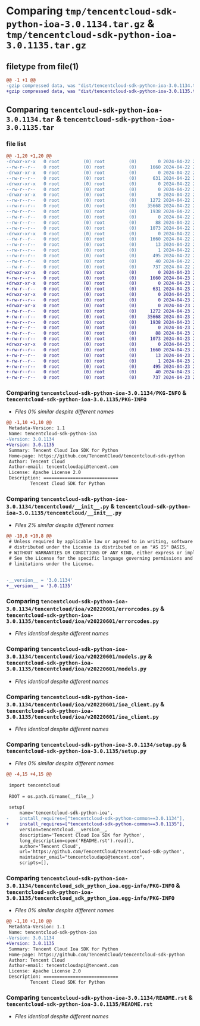 # Comparing `tmp/tencentcloud-sdk-python-ioa-3.0.1134.tar.gz` & `tmp/tencentcloud-sdk-python-ioa-3.0.1135.tar.gz`

## filetype from file(1)

```diff
@@ -1 +1 @@
-gzip compressed data, was "dist/tencentcloud-sdk-python-ioa-3.0.1134.tar", last modified: Mon Apr 22 20:57:02 2024, max compression
+gzip compressed data, was "dist/tencentcloud-sdk-python-ioa-3.0.1135.tar", last modified: Tue Apr 23 20:50:42 2024, max compression
```

## Comparing `tencentcloud-sdk-python-ioa-3.0.1134.tar` & `tencentcloud-sdk-python-ioa-3.0.1135.tar`

### file list

```diff
@@ -1,20 +1,20 @@
-drwxr-xr-x   0 root         (0) root         (0)        0 2024-04-22 20:57:02.000000 tencentcloud-sdk-python-ioa-3.0.1134/
--rw-r--r--   0 root         (0) root         (0)     1660 2024-04-22 20:57:02.000000 tencentcloud-sdk-python-ioa-3.0.1134/PKG-INFO
-drwxr-xr-x   0 root         (0) root         (0)        0 2024-04-22 20:57:02.000000 tencentcloud-sdk-python-ioa-3.0.1134/tencentcloud/
--rw-r--r--   0 root         (0) root         (0)      631 2024-04-22 20:57:02.000000 tencentcloud-sdk-python-ioa-3.0.1134/tencentcloud/__init__.py
-drwxr-xr-x   0 root         (0) root         (0)        0 2024-04-22 20:57:02.000000 tencentcloud-sdk-python-ioa-3.0.1134/tencentcloud/ioa/
--rw-r--r--   0 root         (0) root         (0)        0 2024-04-22 20:57:02.000000 tencentcloud-sdk-python-ioa-3.0.1134/tencentcloud/ioa/__init__.py
-drwxr-xr-x   0 root         (0) root         (0)        0 2024-04-22 20:57:02.000000 tencentcloud-sdk-python-ioa-3.0.1134/tencentcloud/ioa/v20220601/
--rw-r--r--   0 root         (0) root         (0)     1272 2024-04-22 20:57:02.000000 tencentcloud-sdk-python-ioa-3.0.1134/tencentcloud/ioa/v20220601/errorcodes.py
--rw-r--r--   0 root         (0) root         (0)    35668 2024-04-22 20:57:02.000000 tencentcloud-sdk-python-ioa-3.0.1134/tencentcloud/ioa/v20220601/models.py
--rw-r--r--   0 root         (0) root         (0)     1938 2024-04-22 20:57:02.000000 tencentcloud-sdk-python-ioa-3.0.1134/tencentcloud/ioa/v20220601/ioa_client.py
--rw-r--r--   0 root         (0) root         (0)        0 2024-04-22 20:57:02.000000 tencentcloud-sdk-python-ioa-3.0.1134/tencentcloud/ioa/v20220601/__init__.py
--rw-r--r--   0 root         (0) root         (0)       88 2024-04-22 20:57:02.000000 tencentcloud-sdk-python-ioa-3.0.1134/setup.cfg
--rw-r--r--   0 root         (0) root         (0)     1073 2024-04-22 20:57:02.000000 tencentcloud-sdk-python-ioa-3.0.1134/setup.py
-drwxr-xr-x   0 root         (0) root         (0)        0 2024-04-22 20:57:02.000000 tencentcloud-sdk-python-ioa-3.0.1134/tencentcloud_sdk_python_ioa.egg-info/
--rw-r--r--   0 root         (0) root         (0)     1660 2024-04-22 20:57:02.000000 tencentcloud-sdk-python-ioa-3.0.1134/tencentcloud_sdk_python_ioa.egg-info/PKG-INFO
--rw-r--r--   0 root         (0) root         (0)       13 2024-04-22 20:57:02.000000 tencentcloud-sdk-python-ioa-3.0.1134/tencentcloud_sdk_python_ioa.egg-info/top_level.txt
--rw-r--r--   0 root         (0) root         (0)        1 2024-04-22 20:57:02.000000 tencentcloud-sdk-python-ioa-3.0.1134/tencentcloud_sdk_python_ioa.egg-info/dependency_links.txt
--rw-r--r--   0 root         (0) root         (0)      495 2024-04-22 20:57:02.000000 tencentcloud-sdk-python-ioa-3.0.1134/tencentcloud_sdk_python_ioa.egg-info/SOURCES.txt
--rw-r--r--   0 root         (0) root         (0)       40 2024-04-22 20:57:02.000000 tencentcloud-sdk-python-ioa-3.0.1134/tencentcloud_sdk_python_ioa.egg-info/requires.txt
--rw-r--r--   0 root         (0) root         (0)      737 2024-04-22 20:57:02.000000 tencentcloud-sdk-python-ioa-3.0.1134/README.rst
+drwxr-xr-x   0 root         (0) root         (0)        0 2024-04-23 20:50:42.000000 tencentcloud-sdk-python-ioa-3.0.1135/
+-rw-r--r--   0 root         (0) root         (0)     1660 2024-04-23 20:50:42.000000 tencentcloud-sdk-python-ioa-3.0.1135/PKG-INFO
+drwxr-xr-x   0 root         (0) root         (0)        0 2024-04-23 20:50:42.000000 tencentcloud-sdk-python-ioa-3.0.1135/tencentcloud/
+-rw-r--r--   0 root         (0) root         (0)      631 2024-04-23 20:50:42.000000 tencentcloud-sdk-python-ioa-3.0.1135/tencentcloud/__init__.py
+drwxr-xr-x   0 root         (0) root         (0)        0 2024-04-23 20:50:42.000000 tencentcloud-sdk-python-ioa-3.0.1135/tencentcloud/ioa/
+-rw-r--r--   0 root         (0) root         (0)        0 2024-04-23 20:50:42.000000 tencentcloud-sdk-python-ioa-3.0.1135/tencentcloud/ioa/__init__.py
+drwxr-xr-x   0 root         (0) root         (0)        0 2024-04-23 20:50:42.000000 tencentcloud-sdk-python-ioa-3.0.1135/tencentcloud/ioa/v20220601/
+-rw-r--r--   0 root         (0) root         (0)     1272 2024-04-23 20:50:42.000000 tencentcloud-sdk-python-ioa-3.0.1135/tencentcloud/ioa/v20220601/errorcodes.py
+-rw-r--r--   0 root         (0) root         (0)    35668 2024-04-23 20:50:42.000000 tencentcloud-sdk-python-ioa-3.0.1135/tencentcloud/ioa/v20220601/models.py
+-rw-r--r--   0 root         (0) root         (0)     1938 2024-04-23 20:50:42.000000 tencentcloud-sdk-python-ioa-3.0.1135/tencentcloud/ioa/v20220601/ioa_client.py
+-rw-r--r--   0 root         (0) root         (0)        0 2024-04-23 20:50:42.000000 tencentcloud-sdk-python-ioa-3.0.1135/tencentcloud/ioa/v20220601/__init__.py
+-rw-r--r--   0 root         (0) root         (0)       88 2024-04-23 20:50:42.000000 tencentcloud-sdk-python-ioa-3.0.1135/setup.cfg
+-rw-r--r--   0 root         (0) root         (0)     1073 2024-04-23 20:50:42.000000 tencentcloud-sdk-python-ioa-3.0.1135/setup.py
+drwxr-xr-x   0 root         (0) root         (0)        0 2024-04-23 20:50:42.000000 tencentcloud-sdk-python-ioa-3.0.1135/tencentcloud_sdk_python_ioa.egg-info/
+-rw-r--r--   0 root         (0) root         (0)     1660 2024-04-23 20:50:42.000000 tencentcloud-sdk-python-ioa-3.0.1135/tencentcloud_sdk_python_ioa.egg-info/PKG-INFO
+-rw-r--r--   0 root         (0) root         (0)       13 2024-04-23 20:50:42.000000 tencentcloud-sdk-python-ioa-3.0.1135/tencentcloud_sdk_python_ioa.egg-info/top_level.txt
+-rw-r--r--   0 root         (0) root         (0)        1 2024-04-23 20:50:42.000000 tencentcloud-sdk-python-ioa-3.0.1135/tencentcloud_sdk_python_ioa.egg-info/dependency_links.txt
+-rw-r--r--   0 root         (0) root         (0)      495 2024-04-23 20:50:42.000000 tencentcloud-sdk-python-ioa-3.0.1135/tencentcloud_sdk_python_ioa.egg-info/SOURCES.txt
+-rw-r--r--   0 root         (0) root         (0)       40 2024-04-23 20:50:42.000000 tencentcloud-sdk-python-ioa-3.0.1135/tencentcloud_sdk_python_ioa.egg-info/requires.txt
+-rw-r--r--   0 root         (0) root         (0)      737 2024-04-23 20:50:42.000000 tencentcloud-sdk-python-ioa-3.0.1135/README.rst
```

### Comparing `tencentcloud-sdk-python-ioa-3.0.1134/PKG-INFO` & `tencentcloud-sdk-python-ioa-3.0.1135/PKG-INFO`

 * *Files 0% similar despite different names*

```diff
@@ -1,10 +1,10 @@
 Metadata-Version: 1.1
 Name: tencentcloud-sdk-python-ioa
-Version: 3.0.1134
+Version: 3.0.1135
 Summary: Tencent Cloud Ioa SDK for Python
 Home-page: https://github.com/TencentCloud/tencentcloud-sdk-python
 Author: Tencent Cloud
 Author-email: tencentcloudapi@tencent.com
 License: Apache License 2.0
 Description: ============================
         Tencent Cloud SDK for Python
```

### Comparing `tencentcloud-sdk-python-ioa-3.0.1134/tencentcloud/__init__.py` & `tencentcloud-sdk-python-ioa-3.0.1135/tencentcloud/__init__.py`

 * *Files 2% similar despite different names*

```diff
@@ -10,8 +10,8 @@
 # Unless required by applicable law or agreed to in writing, software
 # distributed under the License is distributed on an "AS IS" BASIS,
 # WITHOUT WARRANTIES OR CONDITIONS OF ANY KIND, either express or implied.
 # See the License for the specific language governing permissions and
 # limitations under the License.
 
 
-__version__ = '3.0.1134'
+__version__ = '3.0.1135'
```

### Comparing `tencentcloud-sdk-python-ioa-3.0.1134/tencentcloud/ioa/v20220601/errorcodes.py` & `tencentcloud-sdk-python-ioa-3.0.1135/tencentcloud/ioa/v20220601/errorcodes.py`

 * *Files identical despite different names*

### Comparing `tencentcloud-sdk-python-ioa-3.0.1134/tencentcloud/ioa/v20220601/models.py` & `tencentcloud-sdk-python-ioa-3.0.1135/tencentcloud/ioa/v20220601/models.py`

 * *Files identical despite different names*

### Comparing `tencentcloud-sdk-python-ioa-3.0.1134/tencentcloud/ioa/v20220601/ioa_client.py` & `tencentcloud-sdk-python-ioa-3.0.1135/tencentcloud/ioa/v20220601/ioa_client.py`

 * *Files identical despite different names*

### Comparing `tencentcloud-sdk-python-ioa-3.0.1134/setup.py` & `tencentcloud-sdk-python-ioa-3.0.1135/setup.py`

 * *Files 0% similar despite different names*

```diff
@@ -4,15 +4,15 @@
 
 import tencentcloud
 
 ROOT = os.path.dirname(__file__)
 
 setup(
     name='tencentcloud-sdk-python-ioa',
-    install_requires=["tencentcloud-sdk-python-common==3.0.1134"],
+    install_requires=["tencentcloud-sdk-python-common==3.0.1135"],
     version=tencentcloud.__version__,
     description='Tencent Cloud Ioa SDK for Python',
     long_description=open('README.rst').read(),
     author='Tencent Cloud',
     url='https://github.com/TencentCloud/tencentcloud-sdk-python',
     maintainer_email="tencentcloudapi@tencent.com",
     scripts=[],
```

### Comparing `tencentcloud-sdk-python-ioa-3.0.1134/tencentcloud_sdk_python_ioa.egg-info/PKG-INFO` & `tencentcloud-sdk-python-ioa-3.0.1135/tencentcloud_sdk_python_ioa.egg-info/PKG-INFO`

 * *Files 0% similar despite different names*

```diff
@@ -1,10 +1,10 @@
 Metadata-Version: 1.1
 Name: tencentcloud-sdk-python-ioa
-Version: 3.0.1134
+Version: 3.0.1135
 Summary: Tencent Cloud Ioa SDK for Python
 Home-page: https://github.com/TencentCloud/tencentcloud-sdk-python
 Author: Tencent Cloud
 Author-email: tencentcloudapi@tencent.com
 License: Apache License 2.0
 Description: ============================
         Tencent Cloud SDK for Python
```

### Comparing `tencentcloud-sdk-python-ioa-3.0.1134/README.rst` & `tencentcloud-sdk-python-ioa-3.0.1135/README.rst`

 * *Files identical despite different names*

